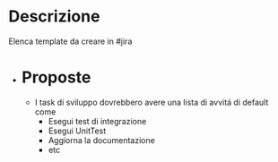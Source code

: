 # Descrizione
Elenca template da creare in #jira
- # Proposte
	- I task di sviluppo dovrebbero avere una lista di avvitá di default come
		- Esegui test di integrazione
		- Esegui UnitTest
		- Aggiorna la documentazione
		- etc